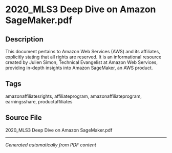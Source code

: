# 2020_MLS3 Deep Dive on Amazon SageMaker.pdf

## Description
This document pertains to Amazon Web Services (AWS) and its affiliates, explicitly stating that all rights are reserved. It is an informational resource created by Julien Simon, Technical Evangelist at Amazon Web Services, providing in-depth insights into Amazon SageMaker, an AWS product.
## Tags
amazonaffiliatesrights, affiliateprogram, amazonaffiliateprogram, earningsshare, productaffiliates

## Source File
2020_MLS3 Deep Dive on Amazon SageMaker.pdf

---
*Generated automatically from PDF content*
